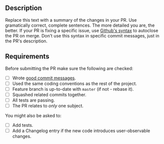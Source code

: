 ## Description

Replace this text with a summary of the changes in your PR. Use gramatically
correct, complete sentences. The more detailed you are, the better. If your PR
is fixing a specific issue, use [Github's syntax][autoclose] to autoclose the PR on
merge. Don't use this syntax in specific commit messages, just in the PR's
description.

## Requirements

Before submitting the PR make sure the following are checked:

* [ ] Wrote [good commit messages][commits].
* [ ] Used the same coding conventions as the rest of the project.
* [ ] Feature branch is up-to-date with `master` (if not - rebase it).
* [ ] Squashed related commits together.
* [ ] All tests are passing.
* [ ] The PR relates to *only* one subject.

You might also be asked to:

* [ ] Add tests.
* [ ] Add a Changelog entry if the new code introduces user-observable changes.

[autoclose]: https://github.com/blog/1506-closing-issues-via-pull-requests
[commits]: http://chris.beams.io/posts/git-commit
